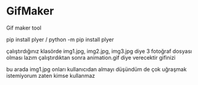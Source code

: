 # GifMaker
Gif maker tool

pip install plyer / python -m pip install plyer

çalıştırdığınız klasörde img1.jpg, img2.jpg, img3.jpg diye 3 fotoğraf dosyası olması lazım çalıştırdıktan sonra animation.gif diye verecektir gifinizi

bu arada img1.jpg onları kullanıcıdan almayı düşündüm de çok uğraşmak istemiyorum zaten kimse kullanmaz
